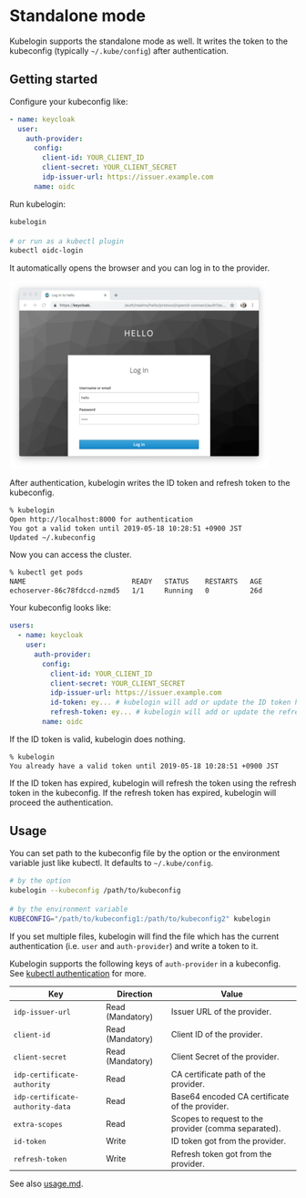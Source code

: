 # Standalone mode

Kubelogin supports the standalone mode as well.
It writes the token to the kubeconfig (typically `~/.kube/config`) after authentication.

## Getting started

Configure your kubeconfig like:

```yaml
- name: keycloak
  user:
    auth-provider:
      config:
        client-id: YOUR_CLIENT_ID
        client-secret: YOUR_CLIENT_SECRET
        idp-issuer-url: https://issuer.example.com
      name: oidc
```

Run kubelogin:

```sh
kubelogin

# or run as a kubectl plugin
kubectl oidc-login
```

It automatically opens the browser and you can log in to the provider.

<img src="keycloak-login.png" alt="keycloak-login" width="455" height="329">

After authentication, kubelogin writes the ID token and refresh token to the kubeconfig.

```console
% kubelogin
Open http://localhost:8000 for authentication
You got a valid token until 2019-05-18 10:28:51 +0900 JST
Updated ~/.kubeconfig
```

Now you can access the cluster.

```console
% kubectl get pods
NAME                          READY   STATUS    RESTARTS   AGE
echoserver-86c78fdccd-nzmd5   1/1     Running   0          26d
```

Your kubeconfig looks like:

```yaml
users:
  - name: keycloak
    user:
      auth-provider:
        config:
          client-id: YOUR_CLIENT_ID
          client-secret: YOUR_CLIENT_SECRET
          idp-issuer-url: https://issuer.example.com
          id-token: ey... # kubelogin will add or update the ID token here
          refresh-token: ey... # kubelogin will add or update the refresh token here
        name: oidc
```

If the ID token is valid, kubelogin does nothing.

```console
% kubelogin
You already have a valid token until 2019-05-18 10:28:51 +0900 JST
```

If the ID token has expired, kubelogin will refresh the token using the refresh token in the kubeconfig.
If the refresh token has expired, kubelogin will proceed the authentication.

## Usage

You can set path to the kubeconfig file by the option or the environment variable just like kubectl.
It defaults to `~/.kube/config`.

```sh
# by the option
kubelogin --kubeconfig /path/to/kubeconfig

# by the environment variable
KUBECONFIG="/path/to/kubeconfig1:/path/to/kubeconfig2" kubelogin
```

If you set multiple files, kubelogin will find the file which has the current authentication (i.e. `user` and `auth-provider`) and write a token to it.

Kubelogin supports the following keys of `auth-provider` in a kubeconfig.
See [kubectl authentication](https://kubernetes.io/docs/reference/access-authn-authz/authentication/#using-kubectl) for more.

| Key                              | Direction        | Value                                                |
| -------------------------------- | ---------------- | ---------------------------------------------------- |
| `idp-issuer-url`                 | Read (Mandatory) | Issuer URL of the provider.                          |
| `client-id`                      | Read (Mandatory) | Client ID of the provider.                           |
| `client-secret`                  | Read (Mandatory) | Client Secret of the provider.                       |
| `idp-certificate-authority`      | Read             | CA certificate path of the provider.                 |
| `idp-certificate-authority-data` | Read             | Base64 encoded CA certificate of the provider.       |
| `extra-scopes`                   | Read             | Scopes to request to the provider (comma separated). |
| `id-token`                       | Write            | ID token got from the provider.                      |
| `refresh-token`                  | Write            | Refresh token got from the provider.                 |

See also [usage.md](usage.md).
